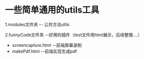 # 一些简单通用的utils工具
1.modules文件夹   -- 公共方法utils

2.funnyCode文件夹   --好用的插件（test文件用html展示，后续整理....）
- screencapture.html  --前端屏幕录制
- makePdf.html  --前端实现生成pdf